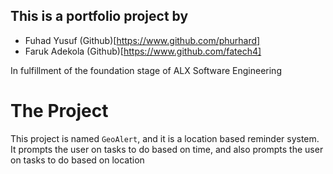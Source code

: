 ## This is a portfolio project by
* Fuhad Yusuf (Github)[https://www.github.com/phurhard]
* Faruk Adekola (Github)[https://www.github.com/fatech4]

In fulfillment of the foundation stage of ALX Software Engineering

# The Project
This project is named ```GeoAlert```, and it is a location based reminder system.
It prompts the user on tasks to do based on time, and also prompts the user on tasks to do based on location
